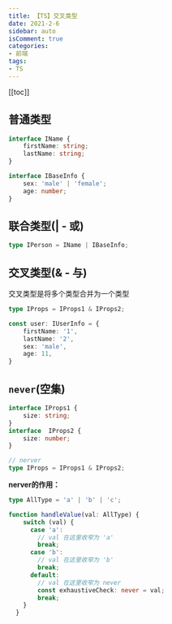 ```yaml
---
title: 【TS】交叉类型
date: 2021-2-6
sidebar: auto
isComment: true
categories:
- 前端 
tags:
- TS
---
```


[[toc]]

## 普通类型

```ts
interface IName {
    firstName: string;
    lastName: string;
}

interface IBaseInfo {
    sex: 'male' | 'female';
    age: number;
}
```

## 联合类型(| - 或)
```ts
type IPerson = IName | IBaseInfo;
```

## 交叉类型(& - 与)

交叉类型是将多个类型合并为一个类型
```ts
type IProps = IProps1 & IProps2;
```

```ts
const user: IUserInfo = {
    firstName: '1',
    lastName: '2',
    sex: 'male',
    age: 11,
}
```

## `never`(空集)

```ts
interface IProps1 {
    size: string;
}
interface  IProps2 {
    size: number;
}

// nerver
type IProps = IProps1 & IProps2;
```

**nerver的作用：**

```ts
type AllType = 'a' | 'b' | 'c';

function handleValue(val: AllType) {
    switch (val) {
      case 'a':
        // val 在这里收窄为 'a'
        break;
      case 'b':
        // val 在这里收窄为 'b'
        break;
      default:
        // val 在这里收窄为 never
        const exhaustiveCheck: never = val;
        break;
    }
  }
```